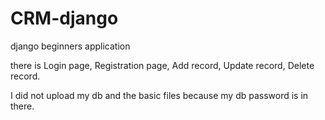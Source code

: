 # CRM-django
django beginners application

there is Login page, Registration page, Add record, Update record, Delete record.

I did not upload my db and the basic files because my db password is in there.
